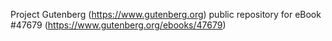 Project Gutenberg (https://www.gutenberg.org) public repository for eBook #47679 (https://www.gutenberg.org/ebooks/47679)
